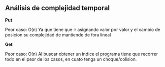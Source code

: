 ## Análisis de complejidad temporal

**Put**

Peor caso: O(n)
Ya que tiene que ir asignando valor por valor y el cambio de posicion su complejidad de mantiende de fora lineal 

**Get**

Peor caso: O(n)
Al buscar obtener un indice el programa tiene que recorrer todo en el peor de los casos, en cuato tenga un choque/colision. 